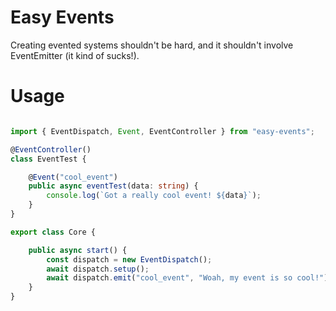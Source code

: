 
# Easy Events

Creating evented systems shouldn't be hard, and it shouldn't involve EventEmitter (it kind of sucks!).

# Usage

```typescript

import { EventDispatch, Event, EventController } from "easy-events";

@EventController()
class EventTest {

	@Event("cool_event")
	public async eventTest(data: string) {
		console.log(`Got a really cool event! ${data}`);
	}
}

export class Core {

	public async start() {
		const dispatch = new EventDispatch();
		await dispatch.setup();
		await dispatch.emit("cool_event", "Woah, my event is so cool!");
	}
}
```

